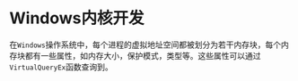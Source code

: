 # Windows内核开发
在`Windows`操作系统中，每个进程的虚拟地址空间都被划分为若干内存块，每个内存块都有一些属性，如内存大小，保护模式，类型等。这些属性可以通过`VirtualQueryEx`函数查询到。